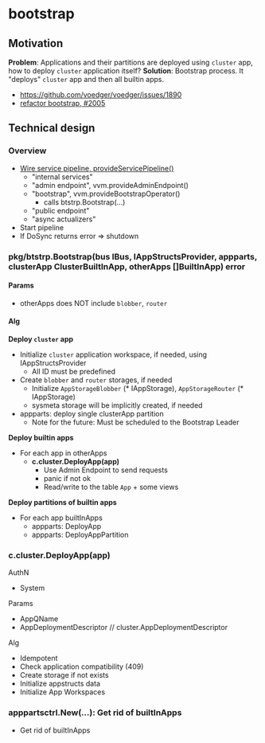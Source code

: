 # bootstrap

## Motivation

**Problem**: Applications and their partitions are deployed using `cluster` app, how to deploy `cluster` application itself?
**Solution**: Bootstrap process. It "deploys" `cluster` app and then all builtin apps.

* https://github.com/voedger/voedger/issues/1890
* [refactor bootstrap, #2005](https://github.com/voedger/voedger/issues/2005)

## Technical design

### Overview

* [Wire service pipeline, provideServicePipeline()](https://github.com/voedger/voedger/blob/main/pkg/vvm/provide.go)
  - "internal services"
  - "admin endpoint", vvm.provideAdminEndpoint()
  - "bootstrap", vvm.provideBootstrapOperator()
    - calls btstrp.Bootstrap(...)
  - "public endpoint"
  - "async actualizers"
* Start pipeline
* If DoSync returns error => shutdown

### pkg/btstrp.Bootstrap(bus IBus, IAppStructsProvider, appparts, clusterApp ClusterBuiltInApp, otherApps \[]BuiltInApp) error

#### Params
- otherApps does NOT include `blobber`, `router`

#### Alg

**Deploy `cluster` app**
* Initialize `cluster` application workspace, if needed, using IAppStructsProvider
  * All ID must be predefined
* Create `blobber` and `router` storages, if needed
  * Initialize `AppStorageBlobber` (* IAppStorage), `AppStorageRouter` (* IAppStorage)
  * sysmeta storage will be implicitly created, if needed
* appparts: deploy single clusterApp partition
  * Note for the future: Must be scheduled to the Bootstrap Leader

**Deploy builtin apps**
* For each app in otherApps
  * **c.cluster.DeployApp(app)**
    * Use Admin Endpoint to send requests    
    * panic if not ok
    * Read/write to the table `App` + some views
   
**Deploy partitions of builtin apps**
* For each app builtInApps
  * appparts: DeployApp
  * appparts: DeployAppPartition

### c.cluster.DeployApp(app)

AuthN
- System

Params
- AppQName
- AppDeploymentDescriptor // cluster.AppDeploymentDescriptor

Alg
- Idempotent
- Check application compatibility (409)
- Create storage if not exists
- Initialize appstructs data
- Initialize App Workspaces

### apppartsctrl.New(...): Get rid of builtInApps

* Get rid of builtInApps
